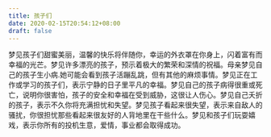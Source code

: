 ```yaml
---
title: 孩子们
date: 2020-02-15T20:54:12+08:00
draft: false
---
```


梦见孩子们甜蜜美丽，温馨的快乐将伴随你，幸运的外衣罩在你身上，闪着富有而幸福的光芒。梦见许多漂亮的孩子，预示着极大的繁荣和深情的祝福。母亲梦见自己的孩子生小病.她可能会看到孩子活蹦乱跳，但有其他的麻烦事情。梦见正在工作或学习的孩子们，表示宁静的日子里平凡的幸福。梦见自己的孩子病得很重或死亡，说明你很害怕，孩子的安全和幸福在受到威胁，这很让人伤心。梦见自己夭折的孩子，表示不久你将充满担忧和失望。梦见孩子看起来很失望，表示来自敌人的骚扰，你很担忧那些看起来很友好的人背地里在干些什么。梦见和孩子们玩耍嬉戏，表示你所有的投机生意，爱情，事业都会取得成功。